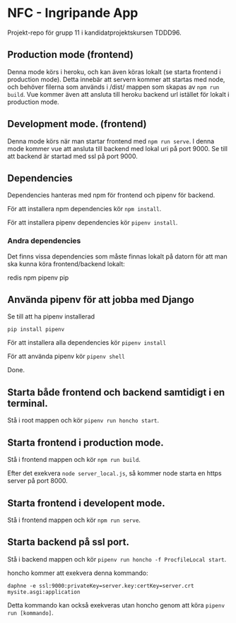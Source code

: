 # NFC - Ingripande App

Projekt-repo för grupp 11 i kandidatprojektskursen TDDD96.

## Production mode (frontend)
Denna mode körs i heroku, och kan även köras lokalt (se starta frontend i 
production mode). Detta innebär att servern kommer att startas med node,
och behöver filerna som används i /dist/ mappen som skapas av `npm run build`.
Vue kommer även att ansluta till heroku backend url istället för lokalt i 
production mode.

## Development mode. (frontend)
Denna mode körs när man startar frontend med `npm run serve`. I denna mode
kommer vue att ansluta till backend med lokal uri på port 9000. Se till att
backend är startad med ssl på port 9000.

## Dependencies
Dependencies hanteras med npm för frontend och pipenv för backend. 

För att installera npm dependencies kör `npm install`.

För att installera pipenv dependencies kör `pipenv install`.

### Andra dependencies

Det finns vissa dependencies som måste finnas lokalt på datorn för att 
man ska kunna köra frontend/backend lokalt:

redis
npm
pipenv
pip

## Använda pipenv för att jobba med Django

Se till att ha pipenv installerad

`pip install pipenv`

För att installera alla dependencies kör `pipenv install`

För att använda pipenv kör `pipenv shell`

Done.

## Starta både frontend och backend samtidigt i en terminal.

Stå i root mappen och kör `pipenv run honcho start`.

## Starta frontend i production mode.

Stå i frontend mappen och kör `npm run build`.

Efter det exekvera `node server_local.js`, så kommer node starta en https server
på port 8000. 

## Starta frontend i developent mode.

Stå i frontend mappen och kör `npm run serve`.

## Starta backend på ssl port.

Stå i backend mappen och kör `pipenv run honcho -f ProcfileLocal start`.

honcho kommer att exekvera denna kommando:

`daphne -e ssl:9000:privateKey=server.key:certKey=server.crt mysite.asgi:application`

Detta kommando kan också exekveras utan honcho genom att köra 
`pipenv run [kommando]`.
